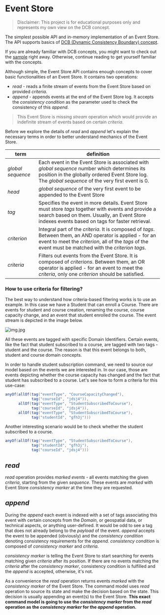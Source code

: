 # Event Store

> Disclaimer: This project is for educational purposes only and represents my own view on the DCB concept.

The simplest possible API and in-memory implementation of an Event Store. The API supports basics of [DCB (Dynamic
Consistency Boundary) concept](https://www.youtube.com/watch?v=IgigmuHHchI).

If you are already familiar with DCB concepts, you might want to check out the [sample](sample-faculty/readme.md) right
away. Otherwise, continue reading to get yourself familiar with the concepts.

Although simple, the Event Store API contains enough concepts to cover basic functionalities of an Event Store. It
contains two operations:

* _read_ - reads a finite stream of events from the Event Store based on provided _criteria_.
* _append_ - appends events at the end of the Event Store log. It accepts the _consistency condition_ as the parameter
  used to check the consistency of this _append_.

> This Event Store is missing _stream_ operation which would provide an indefinite stream of events based on certain
> _criteria_.

Before we explore the details of _read_ and _append_ let's explain the necessary terms in order to better understand
mechanics of the Event Store.

| term              | definition                                                                                                                                                                                                            |
|-------------------|-----------------------------------------------------------------------------------------------------------------------------------------------------------------------------------------------------------------------|
| _global sequence_ | Each event in the Event Store is associated with _global sequence_ number which determines its position in the globally ordered Event Store log. The _global sequence_ of the very first event is 0.                  |
| _head_            | _global sequence_ of the very first event to be appended to the Event Store                                                                                                                                           |
| _tag_             | Specifies the event in more details. Event Store must store _tags_ together with events and provide a search based on them. Usually, an Event Store indexes events based on tags for faster retrieval.                |
| _criterion_       | Integral part of the _criteria_. It is composed of _tags_. Between them, an AND operator is applied - for an event to meet the _criterion_, all of the _tags_ of the event must be matched with the _criterion tags_. |
| _criteria_        | Filters out events from the Event Store. It is composed of _criterions_. Between them, an OR operator is applied - for an event to meet the _criteria_, only one _criterion_ should be satisfied.                     |

### How to use criteria for filtering?

The best way to understand how criteria-based filtering works is to use an example. In this case we have a Student that
can enroll a Course. There are events for student and course creation, renaming the course, course capacity change, and
an event that student enrolled the course. The event stream is depicted in the image below.

![img.jpg](img.jpg)

All these events are tagged with specific Domain Identifiers. Certain events, like the fact that student subscribed to 
a course, are tagged with two tags - student and the course. The reason is that this event belongs to both, student 
and course domain concepts.

In order to handle student subscription command, we need to source our model based on the events we are interested in.
In our case, those are events depicting whether the course capacity has changed and the fact that student has subscribed
to a course. Let's see how to form a criteria for this use-case:

```java
anyOf(allOf(tag("eventType", "CourseCapacityChanged"),
            tag("courseId", "jdsj4")),
      allOf(tag("eventType", "StudentSubscribedToCourse"),
            tag("courseId", "jdsj4")),
      allOf(tag("eventType", "StudentSubscribedToCourse"),
            tag("studentId", "gfh3j")))
```

Another interesting scenario would be to check whether the student subscribed to a course. 

```java
anyOf(allOf(tag("eventType", "StudentSubscribedToCourse"),
            tag("studentId", "gfh3j"),
            tag("courseId", "jdsj4")))
```

## _read_

_read_ operation provides _marked events_ - all events matching the given _criteria_, starting from the given
_sequence_. These events are _marked_ with Event Store _consistency marker_ at the time they are requested.

## _append_

During the _append_ each event is indexed with a set of tags associating this event with certain concepts from the
_Domain_, or geospatial data, or technical aspects, or anything user-defined. It would be odd to see a tag that does 
not already belong to the _payload_ of the event. _append_ accepts the event to be appended (obviously) and the 
_consistency condition_ denoting consistency requirements for the _append_. _consistency condition_ is composed of 
_consistency marker_ and _criteria_.

_consistency marker_ is telling the Event Store to start searching for events matching given _criteria_ after its
position. If there are no events matching the _criteria_ after the _consistency marker_, consistency condition is
fulfilled and the _append_ is accepted, otherwise, it's not.

As a convenience the _read_ operation returns events _marked_ with the _consistency marker_ of the Event Store. The
command model uses _read_ operation to source its state and make the decision based on the state. This decision is
usually appending an event(s) to the Event Store. **This exact command model is going to use the _consistency marker_
from the _read_ operation as the _consistency marker_ for the _append_ operation.**